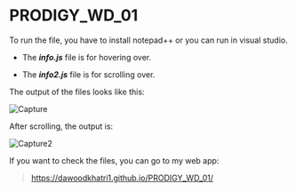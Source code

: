 # PRODIGY_WD_01
To run the file, you have to install notepad++ or you can run in visual studio.

- The **_info.js_** file is for hovering over.

* The **_info2.js_** file is for scrolling over.

The output of the files looks like this:

![Capture](https://github.com/dawoodkhatri1/PRODIGY_WD_01/assets/136968266/621c8e00-64b9-4617-85eb-d806c486c2a5)

After scrolling, the output is:

![Capture2](https://github.com/dawoodkhatri1/PRODIGY_WD_01/assets/136968266/46907119-164a-49b4-97fc-1911b96e446a)

If you want to check the files, you can go to my web app:

> https://dawoodkhatri1.github.io/PRODIGY_WD_01/
